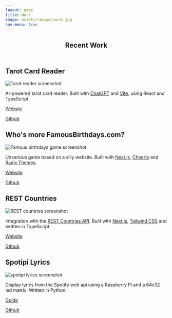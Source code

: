```yaml
---
layout: page
title: Work
image: assets/images/work.jpg
nav-menu: true
---
```


<!-- Main -->
<div id="main" class="alt">

<!-- One -->
<section id="one">
<div class="inner">
<header class="major">
    <h1>Recent Work</h1>
</header>

<!-- Content -->
<h2>Tarot Card Reader</h2>
<div class="row">
    <div class="6u 12u$(small)">
        <div class="image fit"><img src="{% link assets/images/tarot.png %}"
                alt="Tarot reader screenshot" /></div>
    </div>
    <div class="6u$ 12u$(small)">
        <div>
            <p>AI-powered tarot card reader. Built with <a href="https://platform.openai.com" target="_blank">ChatGPT</a> and <a href="https://vitejs.dev" target="_blank">Vite</a>, using React and TypeScript.</p>
        </div>
        <div class="row">
            <p><a href="https://sperrow.cc/tarot-reader" target="_blank"
                    class="button special">Website</a></p>
            <p><a href="https://github.com/sperrow/tarot-reader" target="_blank"
                    class="button icon fa-github">Github</a></p>
        </div>
    </div>
</div>

<h2>Who's more FamousBirthdays.com?</h2>
<div class="row">
    <div class="6u 12u$(small)">
        <div class="image fit"><img src="{% link assets/images/famous-birthdays.png %}"
                alt="Famous birthdays game screenshot" /></div>
    </div>
    <div class="6u$ 12u$(small)">
        <div>
            <p>Unserious game based on a silly website. Built with <a href="https://nextjs.org" target="_blank">Next.js</a>, <a href="https://cheerio.js.org" target="_blank">Cheerio</a> and <a href="https://www.radix-ui.com" target="_blank">Radix Themes</a>.</p>
        </div>
        <div class="row">
            <p><a href="https://famousbirthdays.sperrow.cc" target="_blank"
                    class="button special">Website</a></p>
            <p><a href="https://github.com/sperrow/famous-birthdays" target="_blank"
                    class="button icon fa-github">Github</a></p>
        </div>
    </div>
</div>

<h2>REST Countries</h2>
<div class="row">
    <div class="6u 12u$(small)">
        <div class="image fit"><img src="{% link assets/images/rest-countries-dark.png %}"
                alt="REST countries screenshot" /></div>
    </div>
    <div class="6u$ 12u$(small)">
        <div>
            <p>Integration with the <a href="https://restcountries.com" target="_blank">REST Countries API</a>. Built with <a href="https://nextjs.org" target="_blank">Next.js</a>, <a href="https://tailwindcss.com" target="_blank">Tailwind CSS</a> and written in TypeScript.</p>
        </div>
        <div class="row">
            <p><a href="https://nextjs-countries-olive.vercel.app" target="_blank"
                    class="button special">Website</a></p>
            <p><a href="https://github.com/sperrow/nextjs-countries" target="_blank"
                    class="button icon fa-github">Github</a></p>
        </div>
    </div>
</div>

<h2>Spotipi Lyrics</h2>
<div class="row">
    <div class="6u 12u$(small)">
        <div class="image fit"><img src="{% link assets/images/spotipi-lyrics.png %}"
                alt="spotipi lyrics screenshot" /></div>
    </div>
    <div class="6u$ 12u$(small)">
        <div>
            <p>Display lyrics from the Spotify web api using a Raspberry Pi and a 64x32 led matrix. Written
                in Python.</p>
        </div>
        <div class="row">
            <p><a href="https://sperrow.cc/2024/05/09/spotipi-lyrics.html"
                    class="button special">Guide</a></p>
            <p><a href="https://github.com/sperrow/spotipi-lyrics" target="_blank"
                    class="button icon fa-github">Github</a></p>
        </div>
    </div>
</div>

</div>
</section>

</div>

